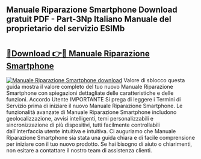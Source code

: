 ## Manuale Riparazione Smartphone Download gratuit PDF - Part-3Np Italiano Manuale del proprietario del servizio ESlMb

# <h2><a href="http://dfa7dxg.blite.top/?on=Manuale+Riparazione+Smartphone">🔗Download 👉🔴 Manuale Riparazione Smartphone</a></h2>

[![Manuale Riparazione Smartphone download](https://i.imgur.com/lujVjoI.png)](http://dfa7dxg.blite.top/?on=Manuale+Riparazione+Smartphone)
Valore di sblocco questa guida mostra il valore completo del tuo nuovo Manuale Riparazione Smartphone con spiegazioni dettagliate delle caratteristiche e delle funzioni. Accordo Utente IMPORTANTE Si prega di leggere i Termini di Servizio prima di iniziare il nuovo Manuale Riparazione Smartphone. Le funzionalità avanzate di Manuale Riparazione Smartphone includono geolocalizzazione, avvisi intelligenti, temi personalizzabili e sincronizzazione di più dispositivi, tutti facilmente controllabili dall'interfaccia utente intuitiva e intuitiva. Ci auguriamo che Manuale Riparazione Smartphone sia stata una guida chiara e di facile comprensione per iniziare con il tuo nuovo prodotto. Se hai bisogno di aiuto o chiarimenti, non esitare a contattare il nostro team di assistenza clienti.
